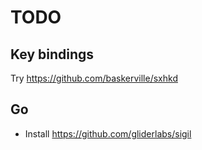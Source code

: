 # TODO

## Key bindings

Try https://github.com/baskerville/sxhkd

## Go

* Install https://github.com/gliderlabs/sigil
